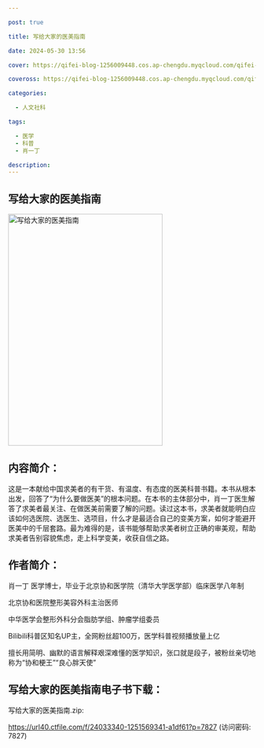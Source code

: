 ```yaml
---

post: true

title: 写给大家的医美指南

date: 2024-05-30 13:56

cover: https://qifei-blog-1256009448.cos.ap-chengdu.myqcloud.com/qifei-blog/s34410343.jpg

coveross: https://qifei-blog-1256009448.cos.ap-chengdu.myqcloud.com/qifei-blog/s34410343.jpg

categories:

  - 人文社科

tags:

  - 医学
  - 科普
  - 肖一丁

description:
---
```


## 写给大家的医美指南

<img alt="写给大家的医美指南" class="aligncenter loading" data-was-processed="true" decoding="async" fetchpriority="high" height="471" src="https://qifei-blog-1256009448.cos.ap-chengdu.myqcloud.com/qifei-blog/s34410343.jpg" style="cursor: zoom-in;" width="314"/>

## 内容简介：

这是一本献给中国求美者的有干货、有温度、有态度的医美科普书籍。本书从根本出发，回答了“为什么要做医美”的根本问题。在本书的主体部分中，肖一丁医生解答了求美者最关注、在做医美前需要了解的问题。读过这本书，求美者就能明白应该如何选医院、选医生、选项目，什么才是最适合自己的变美方案，如何才能避开医美中的千层套路。最为难得的是，该书能够帮助求美者树立正确的审美观，帮助求美者告别容貌焦虑，走上科学变美，收获自信之路。

## 作者简介：

肖一丁 医学博士，毕业于北京协和医学院（清华大学医学部）临床医学八年制

北京协和医院整形美容外科主治医师

中华医学会整形外科分会脂肪学组、肿瘤学组委员

Bilibili科普区知名UP主，全网粉丝超100万，医学科普视频播放量上亿

擅长用简明、幽默的语言解释艰深难懂的医学知识，张口就是段子，被粉丝亲切地称为“协和梗王”“良心胖天使”

## 写给大家的医美指南电子书下载：

写给大家的医美指南.zip: 

https://url40.ctfile.com/f/24033340-1251569341-a1df61?p=7827 (访问密码: 7827)
